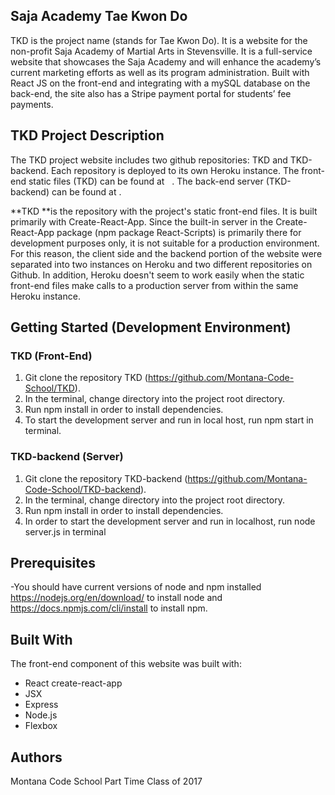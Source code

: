 ## Saja Academy Tae Kwon Do
TKD is the project name (stands for Tae Kwon Do).  It is a website for the non-profit Saja Academy of Martial Arts in Stevensville.  It is a full-service website that showcases the Saja Academy and will enhance the academy’s current marketing efforts as well as its program administration.  Built with React JS on the front-end and integrating with a mySQL database on the back-end, the site also has a Stripe payment portal for students’ fee payments.

## TKD Project Description
The TKD project website includes two github repositories: TKD and TKD-backend. Each repository is deployed to its own Heroku instance. The front-end static files (TKD) can be found at    . The back-end server (TKD-backend) can be found at    .

**TKD **is the repository with the project's static front-end files. It is built primarily with Create-React-App. Since the built-in server in the Create-React-App package (npm package React-Scripts) is primarily there for development purposes only, it is not suitable for a production environment. For this reason, the client side and the backend portion of the website were separated into two instances on Heroku and two different repositories on Github. In addition, Heroku doesn't seem to work easily when the static front-end files make calls to a production server from within the same Heroku instance.  

## Getting Started (Development Environment)

### TKD (Front-End)
1. Git clone the repository TKD (https://github.com/Montana-Code-School/TKD).
2. In the terminal, change directory into the project root directory.
3. Run npm install in order to install dependencies.
4. To start the development server and run in local host, run npm start in terminal.

### TKD-backend (Server)
1. Git clone the repository TKD-backend (https://github.com/Montana-Code-School/TKD-backend).
2. In the terminal, change directory into the project root directory.
3. Run npm install in order to install dependencies.
4. In order to start the development server and run in localhost, run node server.js in terminal

## Prerequisites
-You should have current versions of node and npm installed https://nodejs.org/en/download/ to install node and https://docs.npmjs.com/cli/install to install npm.

## Built With
The front-end component of this website was built with:
* React create-react-app
* JSX
* Express
* Node.js
* Flexbox

## Authors
Montana Code School Part Time Class of 2017
